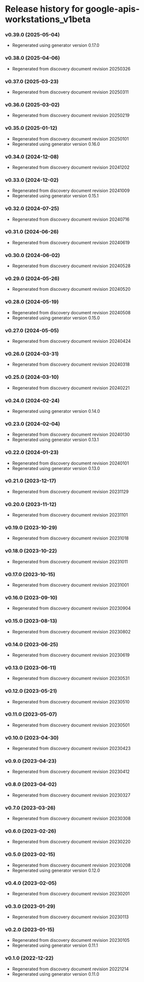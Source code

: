 # Release history for google-apis-workstations_v1beta

### v0.39.0 (2025-05-04)

* Regenerated using generator version 0.17.0

### v0.38.0 (2025-04-06)

* Regenerated from discovery document revision 20250326

### v0.37.0 (2025-03-23)

* Regenerated from discovery document revision 20250311

### v0.36.0 (2025-03-02)

* Regenerated from discovery document revision 20250219

### v0.35.0 (2025-01-12)

* Regenerated from discovery document revision 20250101
* Regenerated using generator version 0.16.0

### v0.34.0 (2024-12-08)

* Regenerated from discovery document revision 20241202

### v0.33.0 (2024-12-02)

* Regenerated from discovery document revision 20241009
* Regenerated using generator version 0.15.1

### v0.32.0 (2024-07-25)

* Regenerated from discovery document revision 20240716

### v0.31.0 (2024-06-26)

* Regenerated from discovery document revision 20240619

### v0.30.0 (2024-06-02)

* Regenerated from discovery document revision 20240528

### v0.29.0 (2024-05-26)

* Regenerated from discovery document revision 20240520

### v0.28.0 (2024-05-19)

* Regenerated from discovery document revision 20240508
* Regenerated using generator version 0.15.0

### v0.27.0 (2024-05-05)

* Regenerated from discovery document revision 20240424

### v0.26.0 (2024-03-31)

* Regenerated from discovery document revision 20240318

### v0.25.0 (2024-03-10)

* Regenerated from discovery document revision 20240221

### v0.24.0 (2024-02-24)

* Regenerated using generator version 0.14.0

### v0.23.0 (2024-02-04)

* Regenerated from discovery document revision 20240130
* Regenerated using generator version 0.13.1

### v0.22.0 (2024-01-23)

* Regenerated from discovery document revision 20240101
* Regenerated using generator version 0.13.0

### v0.21.0 (2023-12-17)

* Regenerated from discovery document revision 20231129

### v0.20.0 (2023-11-12)

* Regenerated from discovery document revision 20231101

### v0.19.0 (2023-10-29)

* Regenerated from discovery document revision 20231018

### v0.18.0 (2023-10-22)

* Regenerated from discovery document revision 20231011

### v0.17.0 (2023-10-15)

* Regenerated from discovery document revision 20231001

### v0.16.0 (2023-09-10)

* Regenerated from discovery document revision 20230904

### v0.15.0 (2023-08-13)

* Regenerated from discovery document revision 20230802

### v0.14.0 (2023-06-25)

* Regenerated from discovery document revision 20230619

### v0.13.0 (2023-06-11)

* Regenerated from discovery document revision 20230531

### v0.12.0 (2023-05-21)

* Regenerated from discovery document revision 20230510

### v0.11.0 (2023-05-07)

* Regenerated from discovery document revision 20230501

### v0.10.0 (2023-04-30)

* Regenerated from discovery document revision 20230423

### v0.9.0 (2023-04-23)

* Regenerated from discovery document revision 20230412

### v0.8.0 (2023-04-02)

* Regenerated from discovery document revision 20230327

### v0.7.0 (2023-03-26)

* Regenerated from discovery document revision 20230308

### v0.6.0 (2023-02-26)

* Regenerated from discovery document revision 20230220

### v0.5.0 (2023-02-15)

* Regenerated from discovery document revision 20230208
* Regenerated using generator version 0.12.0

### v0.4.0 (2023-02-05)

* Regenerated from discovery document revision 20230201

### v0.3.0 (2023-01-29)

* Regenerated from discovery document revision 20230113

### v0.2.0 (2023-01-15)

* Regenerated from discovery document revision 20230105
* Regenerated using generator version 0.11.1

### v0.1.0 (2022-12-22)

* Regenerated from discovery document revision 20221214
* Regenerated using generator version 0.11.0

